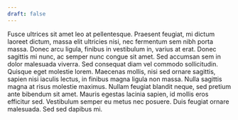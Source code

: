 ```yaml
---
draft: false
---
```


Fusce ultrices sit amet leo at pellentesque. Praesent feugiat, mi dictum laoreet dictum, massa elit ultricies nisi, nec fermentum sem nibh porta massa. Donec arcu ligula, finibus in vestibulum in, varius at erat. Donec sagittis mi nunc, ac semper nunc congue sit amet. Sed accumsan sem in dolor malesuada viverra. Sed consequat diam vel commodo sollicitudin. Quisque eget molestie lorem. Maecenas mollis, nisi sed ornare sagittis, sapien nisi iaculis lectus, in finibus magna ligula non massa. Nulla sagittis magna at risus molestie maximus. Nullam feugiat blandit neque, sed pretium ante bibendum sit amet. Mauris egestas lacinia sapien, id mollis eros efficitur sed. Vestibulum semper eu metus nec posuere. Duis feugiat ornare malesuada. Sed sed dapibus mi. 